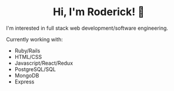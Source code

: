 <h1 align="center">Hi, I'm Roderick! 👋</h1>
<p>I'm interested in full stack web development/software engineering.</p>
<p>Currently working with:</p>
<ul>
  <li>Ruby/Rails</li>
  <li>HTML/CSS</li>
  <li>Javascript/React/Redux</li>
  <li>PostgreSQL/SQL</li>
  <li>MongoDB</li>
  <li>Express</li>
</ul>

